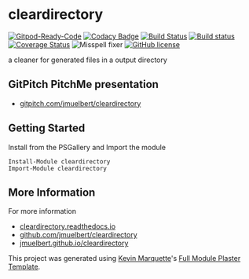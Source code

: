 # cleardirectory

[![Gitpod-Ready-Code](https://img.shields.io/badge/Gitpod-Ready--to--Code-blue?logo=gitpod)](https://gitpod.io/#https://github.com/jmuelbert/cleardirectory)
[![Codacy Badge](https://api.codacy.com/project/badge/Grade/36c73d01de7f4fa5829017f9eaba3ce6)](https://app.codacy.com/manual/jmuelbert/cleardirectory?utm_source=github.com&utm_medium=referral&utm_content=jmuelbert/cleardirectory&utm_campaign=Badge_Grade_Dashboard)
[![Build Status](https://travis-ci.org/jmuelbert/cleardirectory.svg?branch=master)](https://travis-ci.org/jmuelbert/cleardirectory)
[![Build status](https://ci.appveyor.com/api/projects/status/rdouteek4c3gi8ex?svg=true)](https://ci.appveyor.com/project/jmuelbert/cleardirectory)
[![Coverage Status][coverage-status-badge]][coverage-status]
![Misspell fixer](https://github.com/jmuelbert/AnniversaryReminder/workflows/Misspell%20fixer/badge.svg)
[![GitHub license](https://img.shields.io/badge/license-EUPL-blue.svg)](https://joinup.ec.europa.eu/page/eupl-text-11-12)

a cleaner for generated files in a output directory

## GitPitch PitchMe presentation

-   [gitpitch.com/jmuelbert/cleardirectory](https://gitpitch.com/jmuelbert/cleardirectory)

## Getting Started

Install from the PSGallery and Import the module

    Install-Module cleardirectory
    Import-Module cleardirectory

## More Information

For more information

-   [cleardirectory.readthedocs.io](http://cleardirectory.readthedocs.io)
-   [github.com/jmuelbert/cleardirectory](https://github.com/jmuelbert/cleardirectory)
-   [jmuelbert.github.io/cleardirectory](https://jmuelbert.github.io/cleardirectory/)

This project was generated using [Kevin Marquette](http://kevinmarquette.github.io)'s [Full Module Plaster Template](https://github.com/KevinMarquette/PlasterTemplates/tree/master/FullModuleTemplate).

[coverage-status-badge]: https://coveralls.io/repos/github/jmuelbert/cleardirectory/badge.svg
[coverage-status]: https://coveralls.io/github/jmuelbert/cleardirectory
